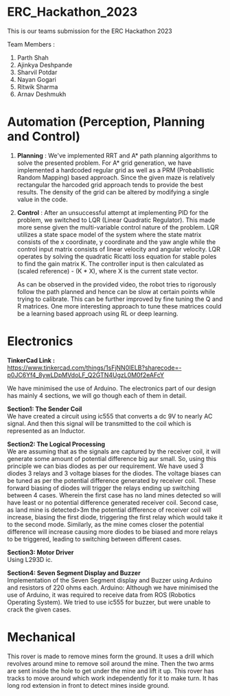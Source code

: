 # ERC_Hackathon_2023
This is our teams submission for the ERC Hackathon 2023

Team Members :
  1) Parth Shah
  2) Ajinkya Deshpande
  3) Sharvil Potdar
  4) Nayan Gogari
  5) Ritwik Sharma
  6) Arnav Deshmukh


# Automation (Perception, Planning and Control)
1) **Planning** : 
   We've implemented RRT and A* path planning algorithms to solve the presented problem. For A* grid generation, we have implemented a hardcoded regular grid as well as a PRM (ProbabIlistic Random Mapping) based approach. Since the given maze
   is relatively rectangular the harcoded grid approach tends to provide the best results. The density of the grid can be altered by modifying a single value in the code.

3) **Control** : 
   After an unsuccessful attempt at implementing PID for the problem, we switched to LQR (Linear Quadratic Regulator). This made more sense given the multi-variable control nature of the problem. LQR utilizes a state space model of the
   system where the state matrix consists of the x coordinate, y coordinate and the yaw angle while the control input matrix consists of linear velocity and angular velocity. LQR operates by solving the quadratic Ricatti loss equation for
   stable poles to find the gain matrix K. The controller input is then calculated as (scaled reference) - (K * X), where X is the current state vector.


   As can be observed in the provided video, the robot tries to rigorously follow the path planned and hence can be slow at certain points while trying to calibrate. This can be further improved by fine tuning the Q and R matrices. One more
   interesting approach to tune these matrices could be a learning based approach using RL or deep learning.
    
# Electronics
**TinkerCad Link :**  
https://www.tinkercad.com/things/1sFjNN0IELB?sharecode=-p0JC6Yf4_8ywLDpMVdoLF_Q2GTN4UgzL0M0f2eAFcY

We have minimised the use of Arduino. The electronics part of our design has mainly 4 sections, we will go though each of them in detail.

**Section1: The Sender Coil**   
We have created a circuit using ic555 that converts a dc 9V to nearly AC signal. And then this signal will be transmitted to the coil which is represented as an Inductor.

**Section2: The Logical Processing**  
We are assuming that as the signals are captured by the receiver coil, it will generate some amount of potential difference big aur small. So, using this principle we can bias diodes as per our requirement. We have used 3 diodes 3 relays and 3 voltage biases for the diodes. The voltage biases can be tuned as per the potential difference generated by receiver coil. These forward biasing of diodes will trigger the relays ending up switching between 4 cases. Wherein the first case has no land mines detected so will have least or no potential difference generated receiver coil. Second case, as land mine is detected>3m the potential difference of receiver coil will increase, biasing the first diode, triggering the first relay which would take it to the second mode. Similarly, as the mine comes closer the potential difference will increase causing more diodes to be biased and more relays to be triggered, leading to switching between different cases.

**Section3: Motor Driver**  
Using L293D ic.

**Section4: Seven Segment Display and Buzzer**  
Implementation of the Seven Segment display and Buzzer using Arduino and resistors of 220 ohms each.
Arduino:
Although we have minimised the use of Arduino, it was required to receive data from ROS (Robotics Operating System). We tried to use ic555 for buzzer, but were unable to crack the given cases.

# Mechanical
This rover is made to remove mines form the ground. It uses a drill which revolves around mine to remove soil around the mine. Then the two arms are sent inside the hole to get under the mine and lift it up. This rover has tracks to move around which work independently for it to make turn. It has long rod extension in front to detect mines inside ground.
